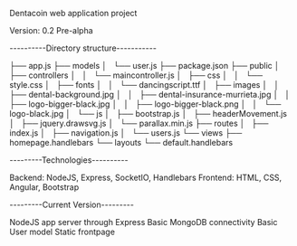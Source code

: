Dentacoin web application project

Version: 0.2 Pre-alpha

----------Directory structure-----------

├── app.js
├── models
│   └── user.js
├── package.json
├── public
│   ├── controllers
│   │   └── maincontroller.js
│   ├── css
│   │   └── style.css
│   ├── fonts
│   │   └── dancingscript.ttf
│   ├── images
│   │   ├── dental-background.jpg
│   │   ├── dental-insurance-murrieta.jpg
│   │   ├── logo-bigger-black.jpg
│   │   ├── logo-bigger-black.png
│   │   └── logo-black.jpg
│   └── js
│       ├── bootstrap.js
│       ├── headerMovement.js
│       ├── jquery.drawsvg.js
│       └── parallax.min.js
├── routes
│   ├── index.js
│   ├── navigation.js
│   └── users.js
└── views
    ├── homepage.handlebars
    └── layouts
        └── default.handlebars

---------Technologies----------

Backend:
NodeJS, Express, SocketIO, Handlebars
Frontend:
HTML, CSS, Angular, Bootstrap

---------Current Version---------

NodeJS app server through Express
Basic MongoDB connectivity
Basic User model
Static frontpage
